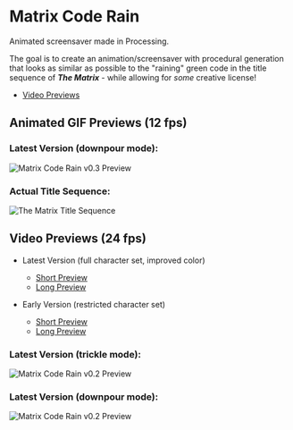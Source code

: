 # Matrix Code Rain
Animated screensaver made in Processing.

The goal is to create an animation/screensaver with procedural generation that looks as similar as possible to the "raining" green code in the title sequence of ***The Matrix*** - while allowing for *some* creative license!

* [Video Previews](https://coding418.github.io/matrix-code-rain/index.html)

## Animated GIF Previews (12 fps)

### Latest Version (downpour mode):
![Matrix Code Rain v0.3 Preview](./img/matrix-code-rain-v0.3-downpour-mode.gif)

### Actual Title Sequence:
![The Matrix Title Sequence](./img/title-sequence.gif)


## Video Previews (24 fps)
* Latest Version (full character set, improved color)
	* [Short Preview](https://github.com/coding418/matrix-code-rain/blob/main/matrix-code-rain-v0.2-preview.mp4?raw=true)
	* [Long Preview](https://github.com/coding418/matrix-code-rain/blob/main/matrix-code-rain-v0.2-long.mp4?raw=true)

* Early Version (restricted character set)
	* [Short Preview](https://github.com/coding418/matrix-code-rain/blob/main/matrix-code-rain-v0.1-preview.mp4?raw=true)
	* [Long Preview](https://github.com/coding418/matrix-code-rain/blob/main/matrix-code-rain-v0.1-long.mp4?raw=true)


### Latest Version (trickle mode):
![Matrix Code Rain v0.2 Preview](./img/matrix-code-rain-v0.2-preview.gif)

### Latest Version (downpour mode):
![Matrix Code Rain v0.2 Preview](./img/matrix-code-rain-v0.2-downpour.gif)
